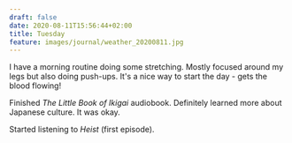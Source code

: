 ```yaml
---
draft: false
date: 2020-08-11T15:56:44+02:00
title: Tuesday
feature: images/journal/weather_20200811.jpg
---
```


I have a morning routine doing some stretching. Mostly focused around my legs but also doing push-ups. It's a nice way to start the day - gets the blood flowing!

Finished *The Little Book of Ikigai* audiobook. Definitely learned more about Japanese culture. It was okay.

Started listening to *Heist* (first episode).
